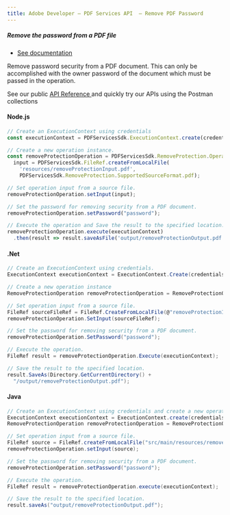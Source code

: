 ```yaml
---
title: Adobe Developer — PDF Services API  — Remove PDF Password
---
```


<TextBlock slots="heading, buttons, text, text1" theme="dark" className="bgBlue"/>

##### Remove the password from a PDF file

- [See documentation](/src/pages/gettingstarted.md)

Remove password security from a PDF document. This can only be accomplished with the owner password of the document which must be passed in the operation.

See our public [API  Reference ](https://documentcloud.adobe.com/document-services/index.html#post-removeProtection) and quickly try our APIs using the Postman collections


<CodeBlock slots="heading, code" repeat="3" languages="js,.net,java" />

#### Node.js

```js
// Create an ExecutionContext using credentials
const executionContext = PDFServicesSdk.ExecutionContext.create(credentials);

// Create a new operation instance.
const removeProtectionOperation = PDFServicesSdk.RemoveProtection.Operation.createNew(),
  input = PDFServicesSdk.FileRef.createFromLocalFile(
    'resources/removeProtectionInput.pdf',
    PDFServicesSdk.RemoveProtection.SupportedSourceFormat.pdf);

// Set operation input from a source file.
removeProtectionOperation.setInput(input);

// Set the password for removing security from a PDF document.
removeProtectionOperation.setPassword("password");

// Execute the operation and Save the result to the specified location.
removeProtectionOperation.execute(executionContext)
  .then(result => result.saveAsFile('output/removeProtectionOutput.pdf'))
```

#### .Net

```c#
// Create an ExecutionContext using credentials.
ExecutionContext executionContext = ExecutionContext.Create(credentials);

// Create a new operation instance
RemoveProtectionOperation removeProtectionOperation = RemoveProtectionOperation.CreateNew();

// Set operation input from a source file.
FileRef sourceFileRef = FileRef.CreateFromLocalFile(@"removeProtectionInput.pdf");
removeProtectionOperation.SetInput(sourceFileRef);

// Set the password for removing security from a PDF document.
removeProtectionOperation.SetPassword("password");

// Execute the operation.
FileRef result = removeProtectionOperation.Execute(executionContext);

// Save the result to the specified location.
result.SaveAs(Directory.GetCurrentDirectory() +
  "/output/removeProtectionOutput.pdf");
```

#### Java

```java
// Create an ExecutionContext using credentials and create a new operation instance.
ExecutionContext executionContext = ExecutionContext.create(credentials);
RemoveProtectionOperation removeProtectionOperation = RemoveProtectionOperation.createNew();

// Set operation input from a source file.
FileRef source = FileRef.createFromLocalFile("src/main/resources/removeProtectionInput.pdf");
removeProtectionOperation.setInput(source);

// Set the password for removing security from a PDF document.
removeProtectionOperation.setPassword("password");

// Execute the operation.
FileRef result = removeProtectionOperation.execute(executionContext);

// Save the result to the specified location.
result.saveAs("output/removeProtectionOutput.pdf");
```
